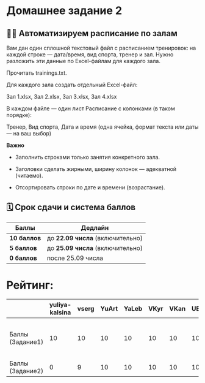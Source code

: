 # Домашнее задание 2
## 🏋️‍♀️ Автоматизируем расписание по залам
Вам дан один сплошной текстовый файл с расписанием тренировок: на каждой строке — дата/время, вид спорта, тренер и зал.
Нужно разложить эти данные по Excel-файлам для каждого зала.

Прочитать trainings.txt.

Для каждого зала создать отдельный Excel-файл:

Зал 1.xlsx, Зал 2.xlsx, Зал 3.xlsx, Зал 4.xlsx

В каждом файле — один лист Расписание с колонками (в таком порядке):

Тренер, Вид спорта, Дата и время (одна ячейка, формат текста или даты — на ваш выбор)

**Важно**

- Заполнить строками только занятия конкретного зала.

- Заголовки сделать жирными, ширину колонок — адекватной (читаемо).

- Отсортировать строки по дате и времени (возрастание).  

## 🗓 Срок сдачи и система баллов

| Баллы | Дедлайн                           |
|-------|-----------------------------------|
| **10 баллов** | до **22.09 числа** (включительно) |
| **5 баллов**  | до **25.09 числа** (включительно) |
| **0 баллов**  | после 25.09 числа                 |

# Рейтинг:

|                  | yuliya-kalsina | vserg | YuArt | YaLeb | VKyr | VKan | UBesp | TAKIP | SZhe | RKos | PoNak | MSok | KhKV | IKoz | EZay                | EShcher       | EMar                           | EKis | DSoc | Dilyn | BS | AlKuz | AStep | AMyt | AMal | AKuz | AKud | AKhl | AABugaets   | AleksPoldin |
|------------------|---------------|-------|-------|-------|------|------|-------|-------|------|------|-------|------|------|------|---------------------|---------------|--------------------------------|------|------|-------|---|-------|-------|-----|------|-----|------|------|-------------|-------------|
| Баллы (Задание1) | 10            | 10    | 10    | 10    | 10   | 10   | 10    | 10    | 10   | 10   | 10    | 10   | 10   | 10   | 8 (нет top_longest) | 5 (просрочен) | 8 (выводит только одну группу) | 10   | 10   | 10    | 10 | 10    | 10    | 10  | 10   | 10  | 10   | 10   | 10          | 5           |
| Баллы (Задание2) | 0             | 9     | 10    | 10    | 10   | 10   | 10    | 10    | 10   | 10   | 10    | 10   | 10   | 10   | 10                  | 5             | 0                              | 10   | 10   | 10    | 0 | 9     | 10    | 0   | 10   | 0   | 10   | 10   | 10          | 5           |
